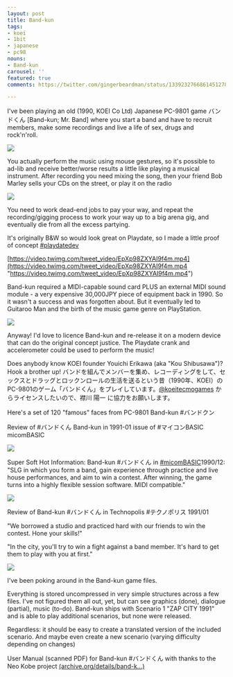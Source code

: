 ```yaml
---
layout: post
title: Band-kun
tags:
- koei
- 1bit
- japanese
- pc98
nouns:
- Band-kun
carousel: ''
featured: true
comments: https://twitter.com/gingerbeardman/status/1339232766861451278

---
```

I've been playing an old (1990, KOEI Co Ltd) Japanese PC-9801 game バンドくん \[Band-kun; Mr. Band\] where you start a band and have to recruit members, make some recordings and live a life of sex, drugs and rock'n'roll.

![](https://pbs.twimg.com/media/EpXotExXIAEGuJs.png)

You actually perform the music using mouse gestures, so it's possible to ad-lib and receive better/worse results a little like playing a musical instrument. After recording you need mixing the song, then your friend Bob Marley sells your CDs on the street, or play it on the radio

![](https://pbs.twimg.com/media/EpXpfUsWMAAS6Hf.png)

You need to work dead-end jobs to pay your way, and repeat the recording/gigging process to work your way up to a big arena gig, and eventually die from all the excess partying. 

It's originally B&W so would look great on Playdate, so I made a little proof of concept [#playdatedev](https://twitter.com/hashtag/playdatedev?src=hash)

[https://video.twimg.com/tweet_video/EpXp98ZXYAI9f4m.mp4](https://video.twimg.com/tweet_video/EpXp98ZXYAI9f4m.mp4 "https://video.twimg.com/tweet_video/EpXp98ZXYAI9f4m.mp4")

Band-kun required a MIDI-capable sound card PLUS an external MIDI sound module - a very expensive 30,000JPY piece of equipment back in 1990. So it wasn't a success and was forgotten about. But it eventually led to Guitaroo Man and the birth of the music game genre on PlayStation.

![](https://pbs.twimg.com/media/EpXtHfhXMAMTfKj.jpg)

Anyway! I'd love to licence Band-kun and re-release it on a modern device that can do the original concept justice. The Playdate crank and accelerometer could be used to perform the music!  
  
Does anybody know KOEI founder Youichi Erikawa (aka "Kou Shibusawa")? Hook a brother up! バンドを組んでメンバーを集め、レコーディングをして、セックスとドラッグとロックンロールの生活を送るという昔（1990年、KOEI）のPC-9801のゲーム「バンドくん」をプレイしています。[@koeitecmogames](https://twitter.com/koeitecmogames) からライセンスしたいので、襟川 陽一 に協力をお願いします。

Here's a set of 120 "famous" faces from PC-9801 Band-kun #バンドクン

Review of #バンドくん Band-kun in 1991-01 issue of #マイコンBASIC micomBASIC

![](https://pbs.twimg.com/media/EpgTibuWMAAViNy.jpg)

Super Soft Hot Information: Band-kun #バンドくん in [#micomBASIC](https://twitter.com/hashtag/micomBASIC?src=hash)1990/12: "SLG in which you form a band, gain experience through practice and live house performances, and aim to win a contest. After winning, the game turns into a highly flexible session software. MIDI compatible."

![](https://pbs.twimg.com/media/EpmZighXUAM_JpT.jpg)

Review of Band-kun #バンドくん in Technopolis #テクノポリス 1991/01  
  
"We borrowed a studio and practiced hard with our friends to win the contest. Hone your skills!"  
  
"In the city, you'll try to win a fight against a band member. It's hard to get them to play with you at first."

![](https://pbs.twimg.com/media/Epmi2TrXEAASEkY.jpg)

I've been poking around in the Band-kun game files.   
  
Everything is stored uncompressed in very simple structures across a few files. I've not figured them all out, yet, but can see graphics (done), dialogue (partial), music (to-do). Band-kun ships with Scenario 1 "ZAP CITY 1991" and is able to play additional scenarios, but none were released.   
  
Regardless: it should be easy to create a translated version of the included scenario. And maybe even create a new scenario (varying difficulty depending on changes)

User Manual (scanned PDF) for Band-kun #バンドくん with thanks to the Neo Kobe project [(archive.org/details/band-k…)](https://archive.org/details/band-kun-manual)